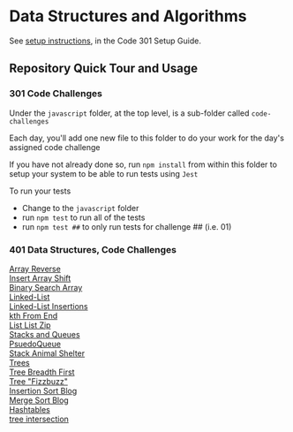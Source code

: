 # Data Structures and Algorithms

See [setup instructions](https://codefellows.github.io/setup-guide/code-301/3-code-challenges), in the Code 301 Setup Guide.

## Repository Quick Tour and Usage

### 301 Code Challenges

Under the `javascript` folder, at the top level, is a sub-folder called `code-challenges`

Each day, you'll add one new file to this folder to do your work for the day's assigned code challenge

If you have not already done so, run `npm install` from within this folder to setup your system to be able to run tests using `Jest`

To run your tests

- Change to the `javascript` folder
- run `npm test` to run all of the tests
- run `npm test ##` to only run tests for challenge ## (i.e. 01)

### 401 Data Structures, Code Challenges

[Array Reverse](https://github.com/MFierro25/data-structures-and-algorithms/blob/main/python/array_reverse/README.md) <br>
[Insert Array Shift](https://github.com/MFierro25/data-structures-and-algorithms/tree/main/python/code_challenges/array_insert_shift) <br>
[Binary Search Array](https://github.com/MFierro25/data-structures-and-algorithms/tree/main/python/code_challenges/array_binary_search) <br>
[Linked-List](https://github.com/MFierro25/data-structures-and-algorithms/tree/main/python/linked_list) <br>
[Linked-List Insertions](https://github.com/MFierro25/data-structures-and-algorithms/tree/main/python/code_challenges/linked_list_insertions) <br>
[kth From End](https://github.com/MFierro25/data-structures-and-algorithms/tree/main/python/code_challenges/linked-list-kth) <Br>
[List List Zip](https://github.com/MFierro25/data-structures-and-algorithms/tree/linked-list-zip/python/code_challenges/linked-list-zip) <br>
[Stacks and Queues](https://github.com/MFierro25/data-structures-and-algorithms/tree/main/python/stacks_and_queue) <br>
[PsuedoQueue](https://github.com/MFierro25/data-structures-and-algorithms/tree/main/python/code_challenges/stack_queue_psuedo) <br>
[Stack Animal Shelter](https://github.com/MFierro25/data-structures-and-algorithms/tree/main/python/code_challenges/stack_queue_animal_shelter) <br>
[Trees](https://github.com/MFierro25/data-structures-and-algorithms/tree/main/python/code_challenges/trees)<br>
[Tree Breadth First](https://github.com/MFierro25/data-structures-and-algorithms/tree/main/python/code_challenges/trees/tree_breadth_first) <br>
[Tree "Fizzbuzz"](https://github.com/MFierro25/data-structures-and-algorithms/tree/main/python/code_challenges/tree_fizz_buzz) <br>
[Insertion Sort Blog](https://github.com/MFierro25/data-structures-and-algorithms/tree/main/python/code_challenges/insertion_sort) <br>
[Merge Sort Blog](https://github.com/MFierro25/data-structures-and-algorithms/tree/main/python/code_challenges/merge_sort) <br>
[Hashtables](https://github.com/MFierro25/data-structures-and-algorithms/tree/main/python/hashtable) <br>
[tree intersection](https://github.com/MFierro25/data-structures-and-algorithms/tree/main/python/code_challenges/tree_insertion)
